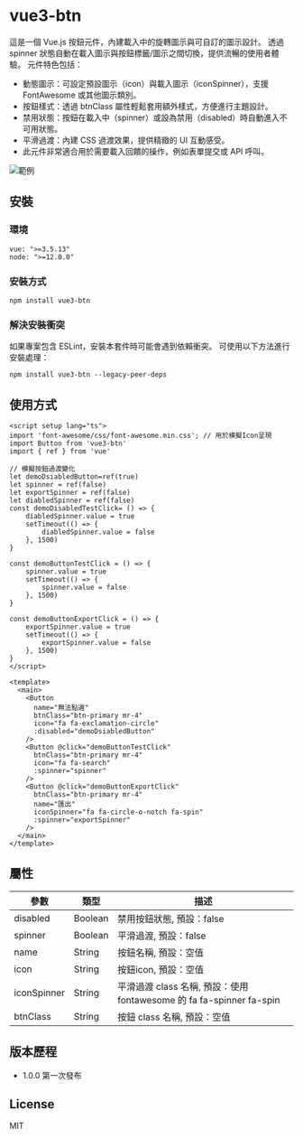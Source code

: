 # vue3-btn

這是一個 Vue.js 按鈕元件，內建載入中的旋轉圖示與可自訂的圖示設計。
透過 spinner 狀態自動在載入圖示與按鈕標籤/圖示之間切換，提供流暢的使用者體驗。
元件特色包括：

* 動態圖示：可設定預設圖示（icon）與載入圖示（iconSpinner），支援 FontAwesome 或其他圖示類別。
* 按鈕樣式：透過 btnClass 屬性輕鬆套用額外樣式，方便進行主題設計。
* 禁用狀態：按鈕在載入中（spinner）或設為禁用（disabled）時自動進入不可用狀態。
* 平滑過渡：內建 CSS 過渡效果，提供精緻的 UI 互動感受。
* 此元件非常適合用於需要載入回饋的操作，例如表單提交或 API 呼叫。

![範例](https://github.com/traveltime1221/vue2-btn/raw/main/src/assets/image/example.gif)

## 安裝

### 環境
```
vue: ">=3.5.13"
node: ">=12.0.0"
```

### 安裝方式
```
npm install vue3-btn
```

### 解決安裝衝突
如果專案包含 ESLint，安裝本套件時可能會遇到依賴衝突。
可使用以下方法進行安裝處理：
```
npm install vue3-btn --legacy-peer-deps
```


## 使用方式
```
<script setup lang="ts">
import 'font-awesome/css/font-awesome.min.css'; // 用於模擬Icon呈現
import Button from 'vue3-btn'
import { ref } from 'vue'

// 模擬按鈕過渡變化
let demoDsiabledButton=ref(true)
let spinner = ref(false)
let exportSpinner = ref(false)
let diabledSpinner = ref(false)
const demoDisabledTestClick= () => {
    diabledSpinner.value = true
    setTimeout(() => {
        diabledSpinner.value = false
    }, 1500)
}

const demoButtonTestClick = () => {
    spinner.value = true
    setTimeout(() => {
        spinner.value = false
    }, 1500)
}

const demoButtonExportClick = () => {
    exportSpinner.value = true
    setTimeout(() => {
        exportSpinner.value = false
    }, 1500)
}
</script>

<template>
  <main>
    <Button
      name="無法點選"
      btnClass="btn-primary mr-4"
      icon="fa fa-exclamation-circle"
      :disabled="demoDsiabledButton"
    />
    <Button @click="demoButtonTestClick"
      btnClass="btn-primary mr-4"
      icon="fa fa-search"
      :spinner="spinner"
    />
    <Button @click="demoButtonExportClick"
      btnClass="btn-primary mr-4"
      name="匯出"
      iconSpinner="fa fa-circle-o-notch fa-spin"
      :spinner="exportSpinner"
    />
  </main>
</template>
```

## 屬性
|  參數 | 類型 | 描述 | 
| -------- | -------- | -------- | 
| disabled    | Boolean     |  禁用按鈕狀態, 預設：false   | 
| spinner    | Boolean     | 平滑過渡, 預設：false    |
| name    | String     | 按鈕名稱, 預設：空值  | 
| icon    | String     | 按鈕icon, 預設：空值 | 
| iconSpinner    | String     | 平滑過渡 class 名稱, 預設：使用fontawesome 的 fa fa-spinner fa-spin | 
| btnClass    | String     | 按鈕 class 名稱, 預設：空值|

## 版本歷程

* 1.0.0 第一次發布

## License
MIT
